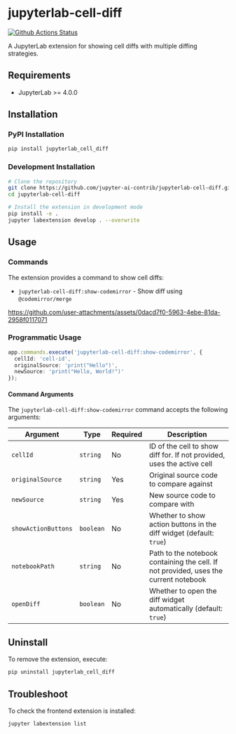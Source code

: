 # jupyterlab-cell-diff

[![Github Actions Status](https://github.com/jupyter-ai-contrib/jupyterlab-cell-diff/workflows/Build/badge.svg)](https://github.com/jupyter-ai-contrib/jupyterlab-cell-diff/actions/workflows/build.yml)

A JupyterLab extension for showing cell diffs with multiple diffing strategies.

## Requirements

- JupyterLab >= 4.0.0

## Installation

### PyPI Installation

```bash
pip install jupyterlab_cell_diff
```

### Development Installation

```bash
# Clone the repository
git clone https://github.com/jupyter-ai-contrib/jupyterlab-cell-diff.git
cd jupyterlab-cell-diff

# Install the extension in development mode
pip install -e .
jupyter labextension develop . --overwrite
```

## Usage

### Commands

The extension provides a command to show cell diffs:

- `jupyterlab-cell-diff:show-codemirror` - Show diff using `@codemirror/merge`

https://github.com/user-attachments/assets/0dacd7f0-5963-4ebe-81da-2958f0117071

### Programmatic Usage

```typescript
app.commands.execute('jupyterlab-cell-diff:show-codemirror', {
  cellId: 'cell-id',
  originalSource: 'print("Hello")',
  newSource: 'print("Hello, World!")'
});
```

#### Command Arguments

The `jupyterlab-cell-diff:show-codemirror` command accepts the following arguments:

| Argument            | Type      | Required | Description                                                                          |
| ------------------- | --------- | -------- | ------------------------------------------------------------------------------------ |
| `cellId`            | `string`  | No       | ID of the cell to show diff for. If not provided, uses the active cell               |
| `originalSource`    | `string`  | Yes      | Original source code to compare against                                              |
| `newSource`         | `string`  | Yes      | New source code to compare with                                                      |
| `showActionButtons` | `boolean` | No       | Whether to show action buttons in the diff widget (default: `true`)                  |
| `notebookPath`      | `string`  | No       | Path to the notebook containing the cell. If not provided, uses the current notebook |
| `openDiff`          | `boolean` | No       | Whether to open the diff widget automatically (default: `true`)                      |

## Uninstall

To remove the extension, execute:

```bash
pip uninstall jupyterlab_cell_diff
```

## Troubleshoot

To check the frontend extension is installed:

```bash
jupyter labextension list
```
